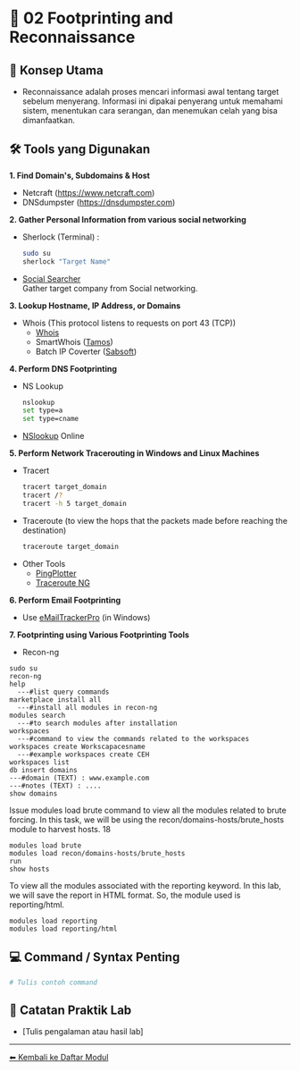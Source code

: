 # 📘 02 Footprinting and Reconnaissance

## 🎯 Konsep Utama
- Reconnaissance adalah proses mencari informasi awal tentang target sebelum menyerang. Informasi ini dipakai penyerang untuk memahami sistem, menentukan cara serangan, dan menemukan celah yang bisa dimanfaatkan.

## 🛠️ Tools yang Digunakan

**1. Find Domain's, Subdomains & Host**
- Netcraft (https://www.netcraft.com)
- DNSdumpster (https://dnsdumpster.com)

**2. Gather Personal Information from various social networking**
- Sherlock (Terminal) :
  ```bash
  sudo su
  sherlock "Target Name"
  ```
- [Social Searcher](https://www.social-searcher.com)  
  Gather target company from Social networking.

**3. Lookup Hostname, IP Address, or Domains**
- Whois (This protocol listens to requests on port 43 (TCP))
  - [Whois](http://whois.domaintools.com)
  - SmartWhois ([Tamos](https://www.tamos.com))
  - Batch IP Coverter ([Sabsoft](http://www.sabsoft.com))

**4. Perform DNS Footprinting**
- NS Lookup
  ```bash
  nslookup
  set type=a
  set type=cname
  ```
- [NSlookup](http://www.kloth.net/services/nslookup.php) Online

**5. Perform Network Tracerouting in Windows and Linux Machines**
- Tracert
  ```bash
  tracert target_domain
  tracert /?
  tracert -h 5 target_domain
  ```
- Traceroute (to view the hops that the packets made before reaching the destination)
  ```bash
  traceroute target_domain
  ```
- Other Tools
  - [PingPlotter](https://www.pingplotter.com/)
  - [Traceroute NG](https://www.solarwinds.com)

**6. Perform Email Footprinting**
- Use [eMailTrackerPro](https://emailtrackerpro.en.softonic.com/) (in Windows) 

**7. Footprinting using Various Footprinting Tools**  
- Recon-ng
```
sudo su  
recon-ng  
help
  ---#list query commands
marketplace install all
  ---#install all modules in recon-ng
modules search
  ---#to search modules after installation
workspaces
  ---#command to view the commands related to the workspaces
workspaces create Workscapacesname
  ---#example workspaces create CEH 
workspaces list
db insert domains
---#domain (TEXT) : www.example.com
---#notes (TEXT) : ....
show domains
```
Issue modules load brute command to view all the modules related to brute forcing. In this task, we will be using the recon/domains-hosts/brute_hosts module to harvest hosts.
18
```
modules load brute
modules load recon/domains-hosts/brute_hosts
run
show hosts
```
To view all the modules associated with the reporting keyword. In this lab, we will save the report in HTML format. So, the module used is reporting/html.
```
modules load reporting 
modules load reporting/html 
```



## 💻 Command / Syntax Penting
```bash
# Tulis contoh command
```

## 🧪 Catatan Praktik Lab
- [Tulis pengalaman atau hasil lab]

---
[⬅ Kembali ke Daftar Modul](README.md)
